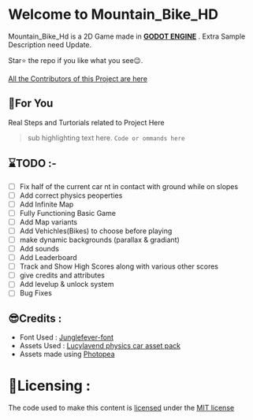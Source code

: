 <!-- https://www.markdownguide.org/basic-syntax/ -->
# Welcome to Mountain_Bike_HD

Mountain_Bike_Hd is a 2D Game made in [**GODOT ENGINE**](https://github.com/godotengine/godot) . Extra Sample Description need Update.

Star⭐ the repo if you like what you see😉.

[All the Contributors of this Project are here](https://github.com/Programer3/Mountain_bike_HD/blob/master/Contributors.md)

## 🔽For You

Real Steps and Turtorials related to Project Here

> sub highlighting text here.
`Code or ommands here`

## ⌛TODO :-

- [ ] Fix half of the current car nt in contact with ground while on slopes
- [ ] Add correct physics peoperties
- [ ] Add Infinite Map
- [ ] Fully Functioning Basic Game
- [ ] Add Map variants
- [ ] Add Vehichles(Bikes) to choose before playing
- [ ] make dynamic backgrounds (parallax & gradiant)
- [ ] Add sounds
- [ ] Add Leaderboard
- [ ] Track and Show High Scores along with various other scores
- [ ] give credits and attributes
- [ ] Add levelup & unlock system
- [ ] Bug Fixes

## 😎Credits :

- Font Used : [Junglefever-font](https://www.1001fonts.com/junglefever-font.html)
- Assets Used : [Lucylavend physics car asset pack](https://lucylavend.itch.io/physics-car-game-asset-pack?download)
- Assets made using [Photopea](https://www.photopea.com/)

# 🎫Licensing :

The code used to make this content is [licensed](https://github.com/Programer3/Mountain_bike_HD/blob/master/LICENSE.md) under the [MIT license](https://choosealicense.com/licenses/mit/)